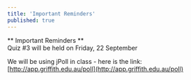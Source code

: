 ```yaml
---
title: 'Important Reminders'
published: true
---
```


** Important Reminders **  
Quiz #3 will be held on Friday, 22 September

We will be using jPoll in class - here is the link:
[http://app.griffith.edu.au/poll](http://app.griffith.edu.au/poll)
